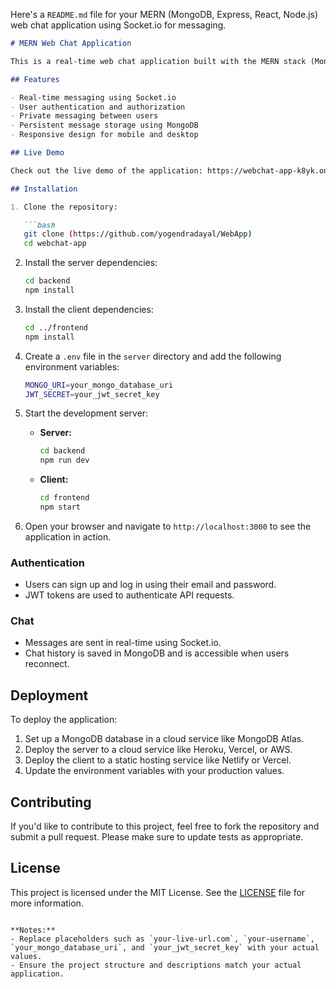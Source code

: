 Here's a `README.md` file for your MERN (MongoDB, Express, React, Node.js) web chat application using Socket.io for messaging.

```markdown
# MERN Web Chat Application

This is a real-time web chat application built with the MERN stack (MongoDB, Express, React, Node.js) and Socket.io for instant messaging.

## Features

- Real-time messaging using Socket.io
- User authentication and authorization
- Private messaging between users
- Persistent message storage using MongoDB
- Responsive design for mobile and desktop

## Live Demo

Check out the live demo of the application: https://webchat-app-k8yk.onrender.com

## Installation

1. Clone the repository:

   ```bash
   git clone (https://github.com/yogendradayal/WebApp)
   cd webchat-app
   ```

2. Install the server dependencies:

   ```bash
   cd backend
   npm install
   ```

3. Install the client dependencies:

   ```bash
   cd ../frontend
   npm install
   ```

4. Create a `.env` file in the `server` directory and add the following environment variables:

   ```bash
   MONGO_URI=your_mongo_database_uri
   JWT_SECRET=your_jwt_secret_key
   ```

5. Start the development server:

   - **Server:**

     ```bash
     cd backend
     npm run dev
     ```

   - **Client:**

     ```bash
     cd frontend
     npm start
     ```

6. Open your browser and navigate to `http://localhost:3000` to see the application in action.


### Authentication

- Users can sign up and log in using their email and password.
- JWT tokens are used to authenticate API requests.

### Chat

- Messages are sent in real-time using Socket.io.
- Chat history is saved in MongoDB and is accessible when users reconnect.

## Deployment

To deploy the application:

1. Set up a MongoDB database in a cloud service like MongoDB Atlas.
2. Deploy the server to a cloud service like Heroku, Vercel, or AWS.
3. Deploy the client to a static hosting service like Netlify or Vercel.
4. Update the environment variables with your production values.

## Contributing

If you'd like to contribute to this project, feel free to fork the repository and submit a pull request. Please make sure to update tests as appropriate.

## License

This project is licensed under the MIT License. See the [LICENSE](LICENSE) file for more information.
```

**Notes:**
- Replace placeholders such as `your-live-url.com`, `your-username`, `your_mongo_database_uri`, and `your_jwt_secret_key` with your actual values.
- Ensure the project structure and descriptions match your actual application.
